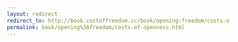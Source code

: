 ```yaml
---
layout: redirect
redirect_to: http://book.costoffreedom.cc/book/opening:freedom/costs-of-openness.html
permalink: book/opening%3Afreedom/costs-of-openness.html
---
```

